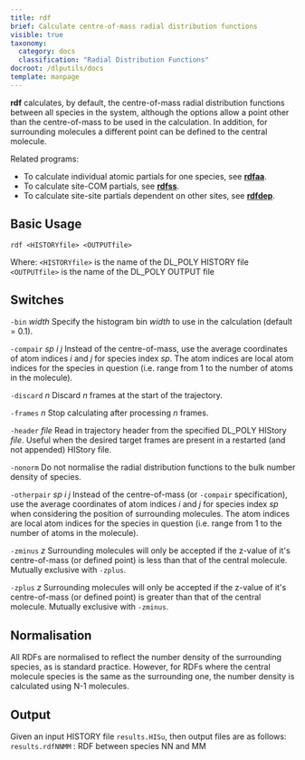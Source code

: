 ```yaml
---
title: rdf
brief: Calculate centre-of-mass radial distribution functions
visible: true
taxonomy:
  category: docs
  classification: "Radial Distribution Functions"
docroot: /dlputils/docs
template: manpage
---
```


**rdf** calculates, by default, the centre-of-mass radial distribution functions between all species in the system, although the options allow a point other than the centre-of-mass to be used in the calculation. In addition, for surrounding molecules a different point can be defined to the central molecule.

Related programs:
+ To calculate individual atomic partials for one species, see [**rdfaa**](/dlputils/docs/rdfaa).
+ To calculate site-COM partials, see [**rdfss**](/dlputils/docs/rdfss).
+ To calculate site-site partials dependent on other sites, see [**rdfdep**](/dlputils/docs/rdfdep).

## Basic Usage

```
rdf <HISTORYfile> <OUTPUTfile>
```

Where:
`<HISTORYfile>` is the name of the DL_POLY HISTORY file
`<OUTPUTfile>` is the name of the DL_POLY OUTPUT file

## Switches

`-bin` _width_
Specify the histogram bin _width_ to use in the calculation (default = 0.1).

`-compair` _sp_ _i_ _j_
Instead of the centre-of-mass, use the average coordinates of atom indices _i_ and _j_ for species index _sp_. The atom indices are local atom indices for the species in question (i.e. range from 1 to the number of atoms in the molecule).

`-discard` _n_
Discard _n_ frames at the start of the trajectory.

`-frames` _n_
Stop calculating after processing _n_ frames.

`-header` _file_
Read in trajectory header from the specified DL_POLY HIStory _file_. Useful when the desired target frames are present in a restarted (and not appended) HIStory file.

`-nonorm`
Do not normalise the radial distribution functions to the bulk number density of species.

`-otherpair` _sp_ _i_ _j_
Instead of the centre-of-mass (or `-compair` specification), use the average coordinates of atom indices _i_ and _j_ for species index _sp_ when considering the position of surrounding molecules. The atom indices are local atom indices for the species in question (i.e. range from 1 to the number of atoms in the molecule).

`-zminus` _z_
Surrounding molecules will only be accepted if the z-value of it's centre-of-mass (or defined point) is less than that of the central molecule. Mutually exclusive with `-zplus`.

`-zplus` _z_
Surrounding molecules will only be accepted if the z-value of it's centre-of-mass (or defined point) is greater than that of the central molecule. Mutually exclusive with `-zminus`.

## Normalisation

All RDFs are normalised to reflect the number density of the surrounding species, as is standard practice. However, for RDFs where the central molecule species is the same as the surrounding one, the number density is calculated using N-1 molecules.

## Output

Given an input HISTORY file `results.HISu`, then output files are as follows:
`results.rdfNNMM` : RDF between species NN and MM


